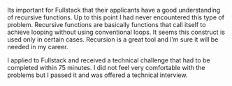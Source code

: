 Its important for Fullstack that their applicants have a good understanding of recursive functions. Up to this point I had never encountered this type of problem. Recursive functions are basically functions that call itself to achieve looping without using conventional loops. It seems this construct is used only in certain cases. Recursion is a great tool and I’m sure it will be needed in my career. 

I applied to Fullstack and received a technical challenge that had to be completed within 75 minutes. I did not feel very comfortable with the problems but I passed it and was offered a technical interview.
